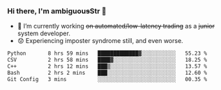 ### Hi there, I'm ambiguou~~s~~Str 👋

<!--
**ambiguoustexture/ambiguoustexture** is a ✨ _special_ ✨ repository because its `README.md` (this file) appears on your GitHub profile.

Here are some ideas to get you started:
-->
- 🔭 I’m currently working ~~on automated/low-latency trading~~ as a ~~junior~~ system developer.
- :worried: Experiencing imposter syndrome still, and even worse.

<!--START_SECTION:waka-->

```txt
Python       8 hrs 59 mins   █████████████▓░░░░░░░░░░░   55.23 %
CSV          2 hrs 58 mins   ████▓░░░░░░░░░░░░░░░░░░░░   18.25 %
C++          2 hrs 12 mins   ███▒░░░░░░░░░░░░░░░░░░░░░   13.57 %
Bash         2 hrs 2 mins    ███░░░░░░░░░░░░░░░░░░░░░░   12.60 %
Git Config   3 mins          ░░░░░░░░░░░░░░░░░░░░░░░░░   00.35 %
```

<!--END_SECTION:waka-->
